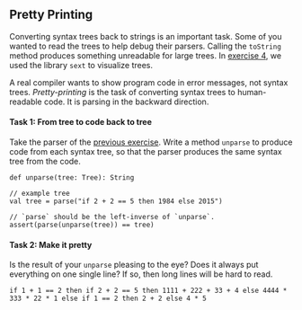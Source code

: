 [1]: https://github.com/yfcai/scala/blob/gh-pages/7-associativity.md
[2]: https://github.com/yfcai/scala/blob/gh-pages/4-recurse.md

## Pretty Printing


Converting syntax trees back to strings is an important task.
Some of you wanted to read the trees to help debug their
parsers. 
Calling the `toString` method produces something unreadable
for large trees.
In [exercise 4][2], we used the library `sext` to visualize trees.

A real compiler wants to show program code in error messages,
not syntax trees. *Pretty-printing* is the task of converting
syntax trees to human-readable code. It is parsing in the backward
direction.


#### Task 1: From tree to code back to tree

Take the parser of the [previous exercise][1]. Write a method
`unparse` to produce code from each syntax tree, so that the parser
produces the same syntax tree from the code.


    def unparse(tree: Tree): String

    // example tree
    val tree = parse("if 2 + 2 == 5 then 1984 else 2015")

    // `parse` should be the left-inverse of `unparse`.
    assert(parse(unparse(tree)) == tree)

#### Task 2: Make it pretty

Is the result of your `unparse` pleasing to the eye? Does it always
put everything on one single line? If so, then long lines will be hard to read.

    if 1 + 1 == 2 then if 2 + 2 == 5 then 1111 + 222 + 33 + 4 else 4444 * 333 * 22 * 1 else if 1 == 2 then 2 + 2 else 4 * 5

